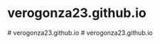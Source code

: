 # verogonza23.github.io
#   v e r o g o n z a 2 3 . g i t h u b . i o  
 #   v e r o g o n z a 2 3 . g i t h u b . i o  
 